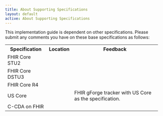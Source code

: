 ```yaml
---
title: About Supporting Specifications
layout: default
active: About Supporting Specifications
---
```


This implementation guide is dependent on other specifications. Please submit any comments you have on these base specifications as follows:

<table>
	<tr>
		<th>Specification</th>
		<th>Location</th>
		<th>Feedback</th>
	</tr>
	<tr>
		<td>FHIR Core STU2</td>
		<td></td>
		<td></td>
	</tr>
	<tr>
		<td>FHIR Core DSTU3</td>
		<td></td>
		<td></td>
	</tr>
	<tr>
		<td>FHIR Core R4</td>
		<td></td>
		<td></td>
	</tr>
		<tr>
		<td>US Core</td>
		<td></td>
		<td>FHIR gForge tracker with US Core as the specification.</td>
	</tr>
	</tr>
		<tr>
		<td>C-CDA on FHIR</td>
		<td></td>
		<td></td>
	</tr>
	</table>


